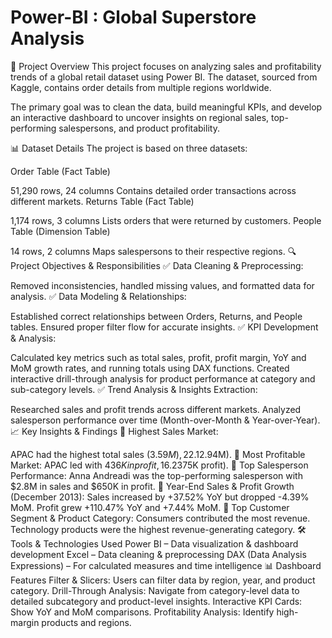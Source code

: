 # Power-BI : Global Superstore Analysis
📌 Project Overview
This project focuses on analyzing sales and profitability trends of a global retail dataset using Power BI. The dataset, sourced from Kaggle, contains order details from multiple regions worldwide.

The primary goal was to clean the data, build meaningful KPIs, and develop an interactive dashboard to uncover insights on regional sales, top-performing salespersons, and product profitability.

📊 Dataset Details
The project is based on three datasets:

Order Table (Fact Table)

51,290 rows, 24 columns
Contains detailed order transactions across different markets.
Returns Table (Fact Table)

1,174 rows, 3 columns
Lists orders that were returned by customers.
People Table (Dimension Table)

14 rows, 2 columns
Maps salespersons to their respective regions.
🔍 Project Objectives & Responsibilities
✅ Data Cleaning & Preprocessing:

Removed inconsistencies, handled missing values, and formatted data for analysis.
✅ Data Modeling & Relationships:

Established correct relationships between Orders, Returns, and People tables.
Ensured proper filter flow for accurate insights.
✅ KPI Development & Analysis:

Calculated key metrics such as total sales, profit, profit margin, YoY and MoM growth rates, and running totals using DAX functions.
Created interactive drill-through analysis for product performance at category and sub-category levels.
✅ Trend Analysis & Insights Extraction:

Researched sales and profit trends across different markets.
Analyzed salesperson performance over time (Month-over-Month & Year-over-Year).
📈 Key Insights & Findings
📍 Highest Sales Market:

APAC had the highest total sales ($3.59M), 22.1% more than the EU market ($2.94M).
📍 Most Profitable Market:
APAC led with $436K in profit, 16.2% more than EU ($375K profit).
📍 Top Salesperson Performance:
Anna Andreadi was the top-performing salesperson with $2.8M in sales and $650K in profit.
📍 Year-End Sales & Profit Growth (December 2013):
Sales increased by +37.52% YoY but dropped -4.39% MoM.
Profit grew +110.47% YoY and +7.44% MoM.
📍 Top Customer Segment & Product Category:
Consumers contributed the most revenue.
Technology products were the highest revenue-generating category.
🛠 Tools & Technologies Used
Power BI – Data visualization & dashboard development
Excel – Data cleaning & preprocessing
DAX (Data Analysis Expressions) – For calculated measures and time intelligence
📊 Dashboard Features
Filter & Slicers: Users can filter data by region, year, and product category.
Drill-Through Analysis: Navigate from category-level data to detailed subcategory and product-level insights.
Interactive KPI Cards: Show YoY and MoM comparisons.
Profitability Analysis: Identify high-margin products and regions.

